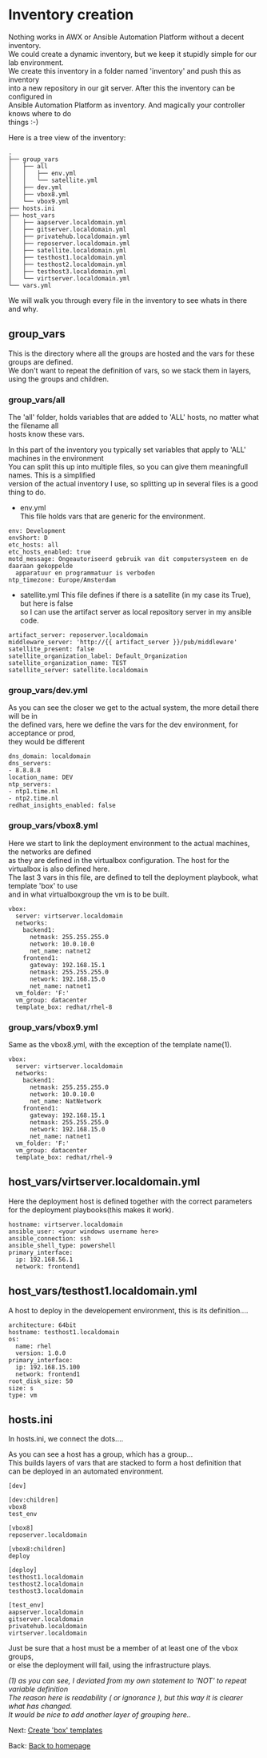 # Inventory creation

Nothing works in AWX or Ansible Automation Platform without a decent inventory.  
We could create a dynamic inventory, but we keep it stupidly simple for our  
lab environment.  
We create this inventory in a folder named 'inventory' and push this as inventory  
into a new repository in our git server. After this the inventory can be configured in   
Ansible Automation Platform as inventory. And magically your controller knows where to do  
things :-) 

Here is a tree view of the inventory:
````
.
├── group_vars
│   ├── all
│   │   ├── env.yml
│   │   └── satellite.yml
│   ├── dev.yml
│   ├── vbox8.yml
│   └── vbox9.yml
├── hosts.ini
├── host_vars
│   ├── aapserver.localdomain.yml
│   ├── gitserver.localdomain.yml
│   ├── privatehub.localdomain.yml
│   ├── reposerver.localdomain.yml
│   ├── satellite.localdomain.yml
│   ├── testhost1.localdomain.yml
│   ├── testhost2.localdomain.yml
│   ├── testhost3.localdomain.yml
│   └── virtserver.localdomain.yml
└── vars.yml
````
We will walk you through every file in the inventory to see whats in there and why.  

## group_vars
This is the directory where all the groups are hosted and the vars for these groups are defined.  
We don't want to repeat the definition of vars, so we stack them in layers, using the groups and children.  
### group_vars/all
The 'all' folder, holds variables that are added to 'ALL' hosts, no matter what the filename all  
hosts know these vars.  

In this part of the inventory you typically set variables that apply to 'ALL' machines in the environment  
You can split this up into multiple files, so you can give them meaningfull names. This is a simplified  
version of the actual inventory I use, so splitting up in several files is a good thing to do.  
* env.yml  
This file holds vars that are generic for the environment.   
````
env: Development
envShort: D
etc_hosts: all
etc_hosts_enabled: true
motd_message: Ongeautoriseerd gebruik van dit computersysteem en de daaraan gekoppelde
  apparatuur en programmatuur is verboden
ntp_timezone: Europe/Amsterdam
````

* satellite.yml
This file defines if there is a satellite (in my case its True), but here is false  
so I can use the artifact server as local repository server in my ansible code.  
````
artifact_server: reposerver.localdomain
middleware_server: 'http://{{ artifact_server }}/pub/middleware'
satellite_present: false
satellite_organization_label: Default_Organization
satellite_organization_name: TEST
satellite_server: satellite.localdomain
````
### group_vars/dev.yml
As you can see the closer we get to the actual system, the more detail there will be in   
the defined vars, here we define the vars for the dev environment, for acceptance or prod,  
they would be different  

````
dns_domain: localdomain
dns_servers:
- 8.8.8.8
location_name: DEV
ntp_servers:
- ntp1.time.nl
- ntp2.time.nl
redhat_insights_enabled: false
````

### group_vars/vbox8.yml
Here we start to link the deployment environment to the actual machines, the networks are defined  
as they are defined in the virtualbox configuration. The host for the virtualbox is also defined here.  
The last 3 vars in this file, are defined to tell the deployment playbook, what template 'box' to use  
and in what virtualboxgroup the vm is to be built.  
````
vbox:
  server: virtserver.localdomain
  networks:
    backend1:
      netmask: 255.255.255.0
      network: 10.0.10.0
      net_name: natnet2
    frontend1:
      gateway: 192.168.15.1
      netmask: 255.255.255.0
      network: 192.168.15.0
      net_name: natnet1
  vm_folder: 'F:'
  vm_group: datacenter
  template_box: redhat/rhel-8
````

### group_vars/vbox9.yml
Same as the vbox8.yml, with the exception of the template name(1).
````
vbox:
  server: virtserver.localdomain
  networks:
    backend1:
      netmask: 255.255.255.0
      network: 10.0.10.0
      net_name: NatNetwork
    frontend1:
      gateway: 192.168.15.1
      netmask: 255.255.255.0
      network: 192.168.15.0
      net_name: natnet1
  vm_folder: 'F:'
  vm_group: datacenter
  template_box: redhat/rhel-9
````

## host_vars/virtserver.localdomain.yml
Here the deployment host is defined together with the correct parameters for the
deployment playbooks(this makes it work).
````
hostname: virtserver.localdomain
ansible_user: <your windows username here>
ansible_connection: ssh
ansible_shell_type: powershell
primary_interface:
  ip: 192.168.56.1
  network: frontend1
````

## host_vars/testhost1.localdomain.yml
A host to deploy in the developement environment, this is its definition....
````
architecture: 64bit
hostname: testhost1.localdomain
os:
  name: rhel
  version: 1.0.0
primary_interface:
  ip: 192.168.15.100
  network: frontend1
root_disk_size: 50
size: s
type: vm
````

## hosts.ini
In hosts.ini, we connect the dots....  

As you can see a host has a group, which has a group...  
This builds layers of vars that are stacked to form a host definition that  
can be deployed in an automated environment.  
````
[dev]

[dev:children]
vbox8
test_env

[vbox8]
reposerver.localdomain

[vbox8:children]
deploy

[deploy]
testhost1.localdomain
testhost2.localdomain
testhost3.localdomain

[test_env]
aapserver.localdomain
gitserver.localdomain
privatehub.localdomain
virtserver.localdomain
````
Just be sure that a host must be a member of at least one of the vbox groups,  
or else the deployment will fail, using the infrastructure plays.   

*(1) as you can see, I deviated from my own statement to 'NOT' to repeat variable definition*  
  *The reason here is readability ( or ignorance ), but this way it is clearer what has changed.*  
  *It would be nice to add another layer of grouping here..*  

Next: [Create 'box' templates](create_box_template.md)

Back: [Back to homepage](README.md)
